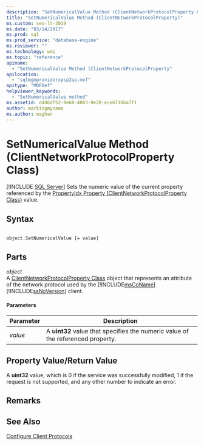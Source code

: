 ```yaml
---
description: "SetNumericalValue Method (ClientNetworkProtocolProperty Class)"
title: "SetNumericalValue Method (ClientNetworkProtocolProperty)"
ms.custom: seo-lt-2019
ms.date: "03/14/2017"
ms.prod: sql
ms.prod_service: "database-engine"
ms.reviewer: ""
ms.technology: wmi
ms.topic: "reference"
apiname: 
  - "SetNumericalValue Method (ClientNetworkProtocolProperty"
apilocation: 
  - "sqlmgmproviderxpsp2up.mof"
apitype: "MOFDef"
helpviewer_keywords: 
  - "SetNumericalValue method"
ms.assetid: d4d6df52-9e68-4003-9e28-ece6716ba7f1
author: markingmyname
ms.author: maghan
---
```

# SetNumericalValue Method (ClientNetworkProtocolProperty Class)
[!INCLUDE [SQL Server](../../../includes/applies-to-version/sqlserver.md)]
  Sets the numeric value of the current property referenced by the [PropertyIdx Property (ClientNetworkProtocolProperty Class)](../../../relational-databases/wmi-provider-configuration-classes/clientnetworkprotocolproperty-class/propertyidx-property-clientnetworkprotocolproperty-class.md) value.  
  
## Syntax  
  
```  
  
object.SetNumericalValue [= value]  
```  
  
## Parts  
 *object*  
 A [ClientNetworkProtocolProperty Class](../../../relational-databases/wmi-provider-configuration-classes/clientnetworkprotocolproperty-class/clientnetworkprotocolproperty-class.md) object that represents an attribute of the network protocol used by the [!INCLUDE[msCoName](../../../includes/msconame-md.md)] [!INCLUDE[ssNoVersion](../../../includes/ssnoversion-md.md)] client.  
  
#### Parameters  
  
|Parameter|Description|  
|---------------|-----------------|  
|*value*|A **uint32** value that specifies the numeric value of the referenced property.|  
  
## Property Value/Return Value  
 A **uint32** value, which is 0 if the service was successfully modified, 1 if the request is not supported, and any other number to indicate an error.  
  
## Remarks  
  
## See Also  
 [Configure Client Protocols](../../../database-engine/configure-windows/configure-client-protocols.md)  
  
  
